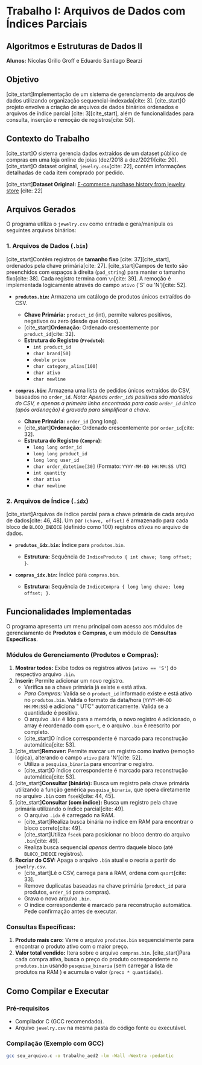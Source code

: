 # Trabalho I: Arquivos de Dados com Índices Parciais
## Algoritmos e Estruturas de Dados II

**Alunos:** Nícolas Grillo Groff e Eduardo Santiago Bearzi

## Objetivo

[cite_start]Implementação de um sistema de gerenciamento de arquivos de dados utilizando organização sequencial-indexada[cite: 3]. [cite_start]O projeto envolve a criação de arquivos de dados binários ordenados e arquivos de índice parcial [cite: 3][cite_start], além de funcionalidades para consulta, inserção e remoção de registros[cite: 50].

## Contexto do Trabalho

[cite_start]O sistema gerencia dados extraídos de um dataset público de compras em uma loja online de joias (dez/2018 a dez/2021)[cite: 20]. [cite_start]O dataset original, `jewelry.csv`[cite: 22], contém informações detalhadas de cada item comprado por pedido.

[cite_start]**Dataset Original:** [E-commerce purchase history from jewelry store](https://www.kaggle.com/datasets/mkechinov/ecommerce-purchase-history-from-jewelry-store/data) [cite: 22]

## Arquivos Gerados

O programa utiliza o `jewelry.csv` como entrada e gera/manipula os seguintes arquivos binários:

### 1. Arquivos de Dados (`.bin`)

[cite_start]Contêm registros de **tamanho fixo** [cite: 37][cite_start], ordenados pela chave primária[cite: 27]. [cite_start]Campos de texto são preenchidos com espaços à direita (`pad_string`) para manter o tamanho fixo[cite: 38]. Cada registro termina com `\n`[cite: 39]. A remoção é implementada logicamente através do campo `ativo` ('S' ou 'N')[cite: 52].

* **`produtos.bin`:** Armazena um catálogo de produtos únicos extraídos do CSV.
    * **Chave Primária:** `product_id` (int), permite valores positivos, negativos ou zero (desde que únicos).
    * [cite_start]**Ordenação:** Ordenado crescentemente por `product_id`[cite: 32].
    * **Estrutura do Registro (`Produto`):**
        * `int product_id`
        * `char brand[50]`
        * `double price`
        * `char category_alias[100]`
        * `char ativo`
        * `char newline`

* **`compras.bin`:** Armazena uma lista de pedidos únicos extraídos do CSV, baseados no `order_id`. *Nota: Apenas `order_id`s positivos são mantidos do CSV, e apenas a primeira linha encontrada para cada `order_id` único (após ordenação) é gravada para simplificar a chave.*
    * **Chave Primária:** `order_id` (long long).
    * [cite_start]**Ordenação:** Ordenado crescentemente por `order_id`[cite: 32].
    * **Estrutura do Registro (`Compra`):**
        * `long long order_id`
        * `long long product_id`
        * `long long user_id`
        * `char order_datetime[30]` (Formato: `YYYY-MM-DD HH:MM:SS UTC`)
        * `int quantity`
        * `char ativo`
        * `char newline`

### 2. Arquivos de Índice (`.idx`)

[cite_start]Arquivos de índice parcial para a chave primária de cada arquivo de dados[cite: 46, 48]. Um par `(chave, offset)` é armazenado para cada bloco de `BLOCO_INDICE` (definido como 100) registros *ativos* no arquivo de dados.

* **`produtos_idx.bin`:** Índice para `produtos.bin`.
    * **Estrutura:** Sequência de `IndiceProduto { int chave; long offset; }`.

* **`compras_idx.bin`:** Índice para `compras.bin`.
    * **Estrutura:** Sequência de `IndiceCompra { long long chave; long offset; }`.

## Funcionalidades Implementadas

O programa apresenta um menu principal com acesso aos módulos de gerenciamento de **Produtos** e **Compras**, e um módulo de **Consultas Específicas**.

### Módulos de Gerenciamento (Produtos e Compras):

1.  **Mostrar todos:** Exibe todos os registros ativos (`ativo == 'S'`) do respectivo arquivo `.bin`.
2.  **Inserir:** Permite adicionar um novo registro.
    * Verifica se a chave primária já existe e está ativa.
    * *Para Compras:* Valida se o `product_id` informado existe e está ativo no `produtos.bin`. Valida o formato da data/hora (`YYYY-MM-DD HH:MM:SS`) e adiciona " UTC" automaticamente. Valida se a quantidade é positiva.
    * O arquivo `.bin` é lido para a memória, o novo registro é adicionado, o array é reordenado com `qsort`, e o arquivo `.bin` é reescrito por completo.
    * [cite_start]O índice correspondente é marcado para reconstrução automática[cite: 53].
3.  [cite_start]**Remover:** Permite marcar um registro como inativo (remoção lógica), alterando o campo `ativo` para 'N'[cite: 52].
    * Utiliza a `pesquisa_binaria` para encontrar o registro.
    * [cite_start]O índice correspondente é marcado para reconstrução automática[cite: 53].
4.  [cite_start]**Consultar (binária):** Busca um registro pela chave primária utilizando a função genérica `pesquisa_binaria`, que opera diretamente no arquivo `.bin` com `fseek`[cite: 44, 45].
5.  [cite_start]**Consultar (com índice):** Busca um registro pela chave primária utilizando o índice parcial[cite: 49].
    * O arquivo `.idx` é carregado na RAM.
    * [cite_start]Realiza busca binária no índice em RAM para encontrar o bloco correto[cite: 49].
    * [cite_start]Utiliza `fseek` para posicionar no bloco dentro do arquivo `.bin`[cite: 49].
    * Realiza busca sequencial *apenas* dentro daquele bloco (até `BLOCO_INDICE` registros).
6.  **Recriar do CSV:** Apaga o arquivo `.bin` atual e o recria a partir do `jewelry.csv`.
    * [cite_start]Lê o CSV, carrega para a RAM, ordena com `qsort`[cite: 33].
    * Remove duplicatas baseadas na chave primária (`product_id` para produtos, `order_id` para compras).
    * Grava o novo arquivo `.bin`.
    * O índice correspondente é marcado para reconstrução automática. Pede confirmação antes de executar.

### Consultas Específicas:

1.  **Produto mais caro:** Varre o arquivo `produtos.bin` sequencialmente para encontrar o produto ativo com o maior preço.
2.  **Valor total vendido:** Itera sobre o arquivo `compras.bin`. [cite_start]Para cada compra ativa, busca o preço do produto correspondente no `produtos.bin` usando `pesquisa_binaria` (sem carregar a lista de produtos na RAM ) e acumula o valor (`preco * quantidade`).

## Como Compilar e Executar

### Pré-requisitos
* Compilador C (GCC recomendado).
* Arquivo `jewelry.csv` na mesma pasta do código fonte ou executável.

### Compilação (Exemplo com GCC)
```bash
gcc seu_arquivo.c -o trabalho_aed2 -lm -Wall -Wextra -pedantic
